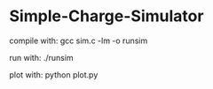 # Simple-Charge-Simulator

compile with:
gcc sim.c -lm -o runsim

run with:
./runsim

plot with:
python plot.py
